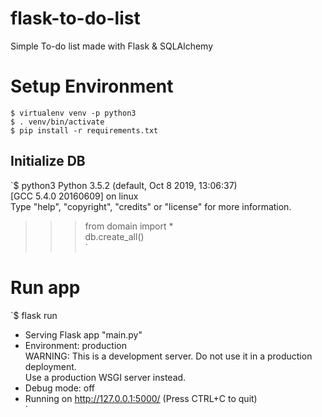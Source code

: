 # flask-to-do-list
Simple To-do list made with Flask &amp; SQLAlchemy

# Setup Environment

`$ virtualenv venv -p python3  ` </br>
`$ . venv/bin/activate  ` </br>
`$ pip install -r requirements.txt  ` </br>


## Initialize DB

`$ python3
Python 3.5.2 (default, Oct  8 2019, 13:06:37)   
[GCC 5.4.0 20160609] on linux  
Type "help", "copyright", "credits" or "license" for more information.  
>>> from domain import *  
>>> db.create_all()  
>>> `  

# Run app

`$ flask run  
 * Serving Flask app "main.py"  
 * Environment: production  
   WARNING: This is a development server. Do not use it in a production deployment.  
   Use a production WSGI server instead.  
 * Debug mode: off  
 * Running on http://127.0.0.1:5000/ (Press CTRL+C to quit)  
 `

